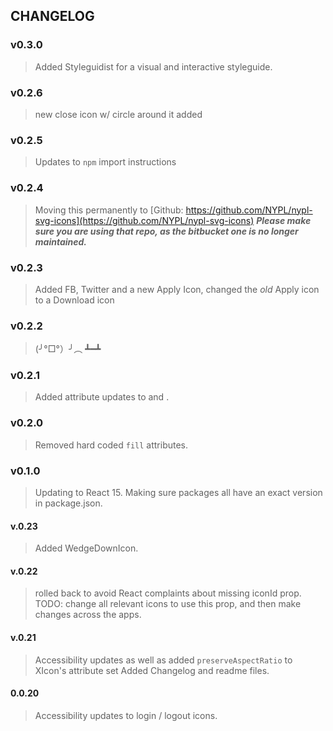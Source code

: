 ## CHANGELOG

### v0.3.0
> Added Styleguidist for a visual and interactive styleguide.

### v0.2.6
> new close icon w/ circle around it added

### v0.2.5
> Updates to `npm` import instructions

### v0.2.4
> Moving this permanently to [Github: https://github.com/NYPL/nypl-svg-icons](https://github.com/NYPL/nypl-svg-icons)
***Please make sure you are using that repo, as the bitbucket one is no longer maintained.***

### v0.2.3
> Added FB, Twitter and a new Apply Icon, changed the _old_ Apply icon to a Download icon

### v0.2.2
> (╯°□°）╯︵ ┻━┻

### v0.2.1
> Added attribute updates to <ApplyIcon> and <ResetIcon>.

### v0.2.0
> Removed hard coded `fill` attributes.

### v0.1.0
> Updating to React 15.
> Making sure packages all have an exact version in package.json.

#### v.0.23
> Added WedgeDownIcon.

#### v.0.22
> rolled back to avoid React complaints about missing iconId prop.
> TODO: change all relevant icons to use this prop, and then make changes across the apps.

#### v.0.21
> Accessibility updates as well as added `preserveAspectRatio` to XIcon's attribute set
> Added Changelog and readme files.

#### 0.0.20
> Accessibility updates to login / logout icons.
